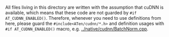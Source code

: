 All files living in this directory are written with the assumption that cuDNN is available,
which means that these code are not guarded by `#if AT_CUDNN_ENABLED()`. Therefore, whenever
you need to use definitions from here, please guard the `#include<ATen/cudnn/*.h>` and
definition usages with `#if AT_CUDNN_ENABLED()` macro, e.g. [../native/cudnn/BatchNorm.cpp](../native/cudnn/BatchNorm.cpp).
